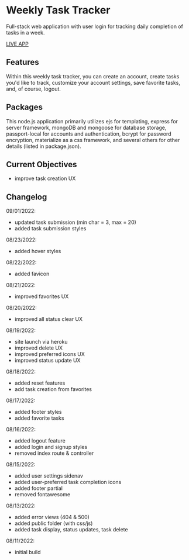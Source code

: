# Weekly Task Tracker

Full-stack web application with user login for tracking daily completion of tasks in a week.

[LIVE APP](https://weekly-task-tracker.herokuapp.com/ "Weekly Task Tracker")

## Features

Within this weekly task tracker, you can create an account, create tasks you'd like to track, customize your account settings, save favorite tasks, and, of course, logout. 

## Packages

This node.js application primarily utilizes ejs for templating, express for server framework, mongoDB and mongoose for database storage, passport-local for accounts and authentication, bcrypt for password encryption, materialize as a css framework, and several others for other details (listed in package.json).

## Current Objectives

- improve task creation UX

## Changelog

09/01/2022:

- updated task submission (min char = 3, max = 20)
- added task submission styles

08/23/2022:

- added hover styles

08/22/2022:

- added favicon

08/21/2022:

- improved favorites UX

08/20/2022:

- improved all status clear UX

08/19/2022:

- site launch via heroku
- improved delete UX
- improved preferred icons UX
- improved status update UX

08/18/2022:

- added reset features
- add task creation from favorites

08/17/2022:

- added footer styles
- added favorite tasks

08/16/2022:

- added logout feature
- added login and signup styles
- removed index route & controller

08/15/2022:

- added user settings sidenav
- added user-preferred task completion icons
- added footer partial
- removed fontawesome

08/13/2022:

- added error views (404 & 500)
- added public folder (with css/js)
- added task display, status updates, task delete

08/11/2022:

- initial build